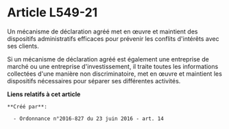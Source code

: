 # Article L549-21

Un mécanisme de déclaration agréé met en œuvre et maintient des dispositifs administratifs efficaces pour prévenir les
conflits d'intérêts avec ses clients.

Si un mécanisme de déclaration agréé est également une entreprise de marché ou une entreprise d'investissement, il traite
toutes les informations collectées d'une manière non discriminatoire, met en œuvre et maintient les dispositifs nécessaires
pour séparer ses différentes activités.

**Liens relatifs à cet article**

	**Créé par**:

	  - Ordonnance n°2016-827 du 23 juin 2016 - art. 14
